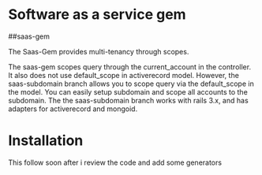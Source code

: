 # Software as a service gem 
##saas-gem

The Saas-Gem provides multi-tenancy through scopes.

The saas-gem scopes query through the current_account in the controller. It also does not use default_scope in activerecord model.
However, the saas-subdomain branch allows you to scope query via the default_scope in the model. You can easily setup subdomain and scope all accounts to the subdomain.
The the saas-subdomain branch works with rails 3.x, and has adapters for activerecord and mongoid.


# Installation

This follow soon after i review the code and add some generators



